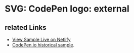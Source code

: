 # SVG: CodePen logo: external

## related Links

* [View Sample Live on Netlify](https://rasx-node-js.netlify.com/svg-codepen-logo-external/)
* [CodePen.io historical sample](https://codepen.io/rasx/pen/GNVZvO).